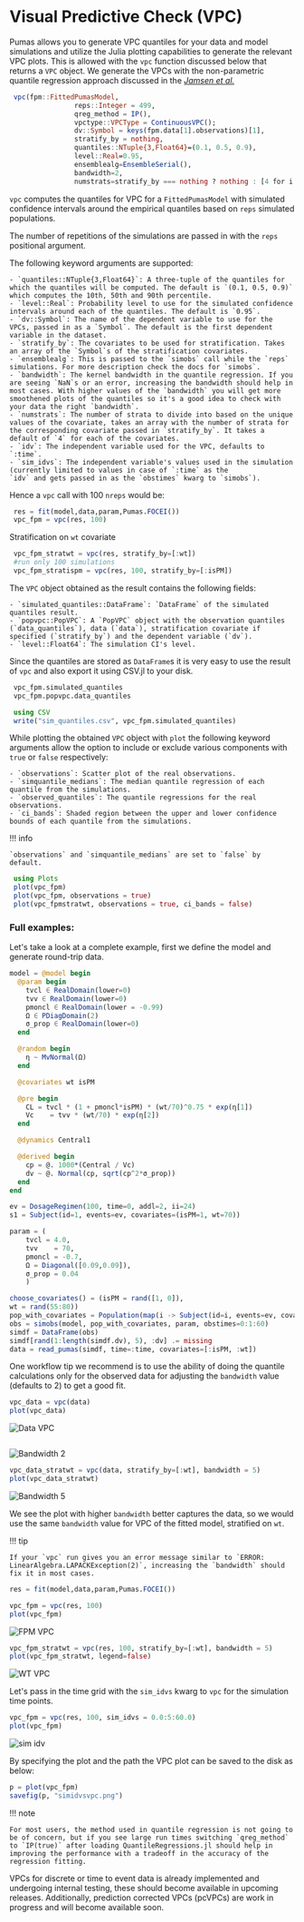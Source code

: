 # Visual Predictive Check (VPC)

Pumas allows you to generate VPC quantiles for your data and model simulations
and utilize the Julia plotting capabilities to generate the relevant VPC plots.
This is allowed with the `vpc` function discussed below that returns a `VPC` object.
We generate the VPCs with the non-parametric quantile regression approach discussed
in the [_Jamsen et al._](https://ascpt.onlinelibrary.wiley.com/doi/pdf/10.1002/psp4.12319)

```julia
 vpc(fpm::FittedPumasModel,
                reps::Integer = 499,
                qreg_method = IP(),
                vpctype::VPCType = ContinuousVPC();
                dv::Symbol = keys(fpm.data[1].observations)[1],
                stratify_by = nothing,
                quantiles::NTuple{3,Float64}=(0.1, 0.5, 0.9),
                level::Real=0.95,
                ensemblealg=EnsembleSerial(),
                bandwidth=2,
                numstrats=stratify_by === nothing ? nothing : [4 for i in 1:length(stratify_by)])
```
`vpc` computes the quantiles for VPC for a `FittedPumasModel` with simulated confidence intervals 
around the empirical quantiles based on `reps` simulated populations.

The number of repetitions of the simulations are passed in with the `reps` positional argument. 

The following keyword arguments are supported:

    - `quantiles::NTuple{3,Float64}`: A three-tuple of the quantiles for which the quantiles will be computed. The default is `(0.1, 0.5, 0.9)` which computes the 10th, 50th and 90th percentile.
    - `level::Real`: Probability level to use for the simulated confidence intervals around each of the quantiles. The default is `0.95`.
    - `dv::Symbol`: The name of the dependent variable to use for the VPCs, passed in as a `Symbol`. The default is the first dependent variable in the dataset.
    - `stratify_by`: The covariates to be used for stratification. Takes an array of the `Symbol`s of the stratification covariates.
    - `ensemblealg`: This is passed to the `simobs` call while the `reps` simulations. For more description check the docs for `simobs`.
    - `bandwidth`: The kernel bandwidth in the quantile regression. If you are seeing `NaN`s or an error, increasing the bandwidth should help in most cases. With higher values of the `bandwidth` you will get more smoothened plots of the quantiles so it's a good idea to check with your data the right `bandwidth`.
    - `numstrats`: The number of strata to divide into based on the unique values of the covariate, takes an array with the number of strata for the corresponding covariate passed in `stratify_by`. It takes a default of `4` for each of the covariates.
    - `idv`: The independent variable used for the VPC, defaults to `:time`. 
    - `sim_idvs`: The independent variable's values used in the simulation (currently limited to values in case of `:time` as the 
    `idv` and gets passed in as the `obstimes` kwarg to `simobs`).

Hence a `vpc` call with 100 `nreps` would be:

```julia
 res = fit(model,data,param,Pumas.FOCEI())
 vpc_fpm = vpc(res, 100)
```

Stratification on `wt` covariate

```julia
 vpc_fpm_stratwt = vpc(res, stratify_by=[:wt])
 #run only 100 simulations 
 vpc_fpm_stratispm = vpc(res, 100, stratify_by=[:isPM])
```
The `VPC` object obtained as the result contains the following fields:

    - `simulated_quantiles::DataFrame`: `DataFrame` of the simulated quantiles result.
    - `popvpc::PopVPC`: A `PopVPC` object with the observation quantiles (`data_quantiles`), data (`data`), stratification covariate if specified (`stratify_by`) and the dependent variable (`dv`).
    - `level::Float64`: The simulation CI's level. 

Since the quantiles are stored as `DataFrame`s it is very easy to use the result of `vpc` and also 
export it using CSV.jl to your disk.

```julia
 vpc_fpm.simulated_quantiles
 vpc_fpm.popvpc.data_quantiles

 using CSV
 write("sim_quantiles.csv", vpc_fpm.simulated_quantiles)
```

While plotting the obtained `VPC` object with `plot` the following keyword arguments allow the option 
to include or exclude various components with `true` or `false` respectively:

    - `observations`: Scatter plot of the real observations.
    - `simquantile_medians`: The median quantile regression of each quantile from the simulations.
    - `observed_quantiles`: The quantile regressions for the real observations.
    - `ci_bands`: Shaded region between the upper and lower confidence bounds of each quantile from the simulations.


!!! info
    
    `observations` and `simquantile_medians` are set to `false` by default.


```julia
 using Plots
 plot(vpc_fpm)
 plot(vpc_fpm, observations = true)
 plot(vpc_fpmstratwt, observations = true, ci_bands = false)
```

### Full examples: 

Let's take a look at a complete example, first we define the model and generate round-trip data.

```julia
model = @model begin
  @param begin
    tvcl ∈ RealDomain(lower=0)
    tvv ∈ RealDomain(lower=0)
    pmoncl ∈ RealDomain(lower = -0.99)
    Ω ∈ PDiagDomain(2)
    σ_prop ∈ RealDomain(lower=0)
  end 

  @random begin
    η ~ MvNormal(Ω)
  end 

  @covariates wt isPM 

  @pre begin
    CL = tvcl * (1 + pmoncl*isPM) * (wt/70)^0.75 * exp(η[1])
    Vc    = tvv * (wt/70) * exp(η[2])
  end 

  @dynamics Central1  

  @derived begin
    cp = @. 1000*(Central / Vc)
    dv ~ @. Normal(cp, sqrt(cp^2*σ_prop))
  end
end

ev = DosageRegimen(100, time=0, addl=2, ii=24)
s1 = Subject(id=1, events=ev, covariates=(isPM=1, wt=70))

param = (
    tvcl = 4.0,
    tvv    = 70,
    pmoncl = -0.7,
    Ω = Diagonal([0.09,0.09]),
    σ_prop = 0.04
    )

choose_covariates() = (isPM = rand([1, 0]),
wt = rand(55:80))
pop_with_covariates = Population(map(i -> Subject(id=i, events=ev, covariates=choose_covariates()),1:10))
obs = simobs(model, pop_with_covariates, param, obstimes=0:1:60)
simdf = DataFrame(obs)
simdf[rand(1:length(simdf.dv), 5), :dv] .= missing
data = read_pumas(simdf, time=:time, covariates=[:isPM, :wt])
```

One workflow tip we recommend is to use the ability of doing the quantile calculations 
only for the observed data for adjusting the `bandwidth` value (defaults to 2) to get a
good fit.

```julia
vpc_data = vpc(data)
plot(vpc_data)
```
![Data VPC](../assets/vpc/vpcdata.png)

```juliavpc_data_stratwt = vpc(data, stratify_by=[:wt])plot(vpc_data_stratwt)
```
![Bandwidth 2](../assets/vpc/bandwidth2.png)

```julia
vpc_data_stratwt = vpc(data, stratify_by=[:wt], bandwidth = 5)
plot(vpc_data_stratwt)
```
![Bandwidth 5](../assets/vpc/bandwidth5.png)

We see the plot with higher `bandwidth` better captures the data, so we would use the same `bandwidth` value
for VPC of the fitted model, stratified on `wt`.  

!!! tip

    If your `vpc` run gives you an error message similar to `ERROR: LinearAlgebra.LAPACKException(2)`, increasing the `bandwidth` should
    fix it in most cases.

```julia
res = fit(model,data,param,Pumas.FOCEI())

vpc_fpm = vpc(res, 100)
plot(vpc_fpm)
```
![FPM VPC](../assets/vpc/vpcfpm.png)

```julia
vpc_fpm_stratwt = vpc(res, 100, stratify_by=[:wt], bandwidth = 5)
plot(vpc_fpm_stratwt, legend=false)
```
![WT VPC](../assets/vpc/vpcstratwt.png)

Let's pass in the time grid with the `sim_idvs` kwarg to `vpc` for the simulation time points.
```julia
vpc_fpm = vpc(res, 100, sim_idvs = 0.0:5:60.0)
plot(vpc_fpm)
```
![sim idv](../assets/vpc/simidvs.png)

By specifying the plot and the path the VPC plot can be saved to the disk as below:
```julia
p = plot(vpc_fpm)
savefig(p, "simidvsvpc.png")
```

!!! note

    For most users, the method used in quantile regression is not going to be of concern, but if you see large run times switching `qreg_method` to `IP(true)` after loading QuantileRegressions.jl should help in improving the performance with a tradeoff in the accuracy of the regression fitting.

VPCs for discrete or time to event data is already implemented and undergoing internal testing, these should become available 
in upcoming releases. Additionally, prediction corrected VPCs (pcVPCs) are work in progress and will become available soon.

